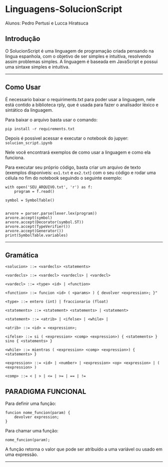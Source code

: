 # Linguagens-SolucionScript

Alunos: Pedro Pertusi e Lucca Hiratsuca

## Introdução

O SolucionScript é uma linguagem de programação criada pensando na lingua espanhola, com o objetivo de ser simples e intuitiva, resolvendo assim problemas simples. A linguagem é baseada em JavaScript e possui uma sintaxe simples e intuitiva.


----

## Como Usar

É necessario baixar o requiriments.txt para poder usar a linguagem, nele está contido a biblioteca rply, que é usada para fazer o analisador léxico e sintático da linguagem.

Para baixar o arquivo basta usar o comando:

    pip install -r requirements.txt

Depois é possivel acessar e executar o notebook do jupyer: `solucion_script.ipynb`

Nele você encontrará exemplos de como usar a linguagem e como ela funciona.

Para executar seu próprio código, basta criar um arquivo de texto (exemplos disponiveis: `ex1.txt` e `ex2.txt`) com o seu código e rodar uma célula no fim do notebook seguindo o seguinte exemplo:

    with open('SEU_ARQUIVO.txt', 'r') as f:
        program = f.read()

    symbol = SymbolTable()

        
    arvore = parser.parse(lexer.lex(program))
    arvore.accept(symbol)
    arvore.accept(Decorator(symbol.ST))
    arvore.accept(TypeVerifier())
    arvore.accept(Generator())
    print(SymbolTable.variables)

----

## Gramática
    
    <solucion> ::= <vardecls> <statements>

    <vardecls> ::= <vardecl> <vardecls> | <vardecl>

    <vardecl> ::= <type> <id> | <function>

    <function> ::= funcion <id> ( <params> ) { devolver <expression>; }"

    <type> ::= entero (int) | fraccionario (float)

    <statements> ::= <statement> <statements> | <statement>

    <statement> ::= <atrib> | <ifelse> | <while> | 

    <atrib> ::= <id> = <expression>;

    <ifelse> ::= si ( <expression> <comp> <expression>) { <statements> } sino { <statements> }

    <while> ::= mientras ( <expression> <comp> <expression>) { <statements> }

    <expression> ::= <id> | <number> | <expression> <op> <expression> | ( <expression> )

    <comp> ::= < | > | <= | >= | == | !=

## PARADIGMA FUNCIONAL 

Para definir uma função:

    funcion nome_funcion(param) {
        devolver expression;
    }


Para chamar uma função:

    nome_funcion(param);

A função retorna o valor que pode ser atribuído a uma variável ou usado em uma expressão.

----